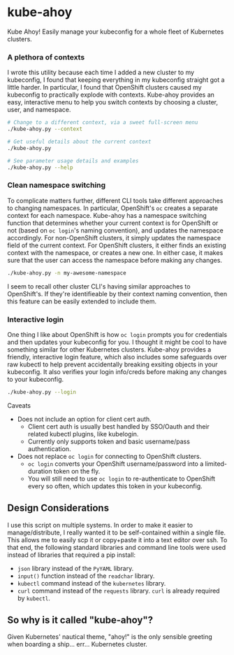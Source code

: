 # kube-ahoy
Kube Ahoy! Easily manage your kubeconfig for a whole fleet of Kubernetes clusters.

### A plethora of contexts
I wrote this utility because each time I added a new cluster to my kubeconfig, I found that keeping everything in my kubeconfig straight got a little harder. In particular, I found that OpenShift clusters caused my kubeconfig to practically explode with contexts. Kube-ahoy provides an easy, interactive menu to help you switch contexts by choosing a cluster, user, and namespace.

```bash
# Change to a different context, via a sweet full-screen menu
./kube-ahoy.py --context

# Get useful details about the current context
./kube-ahoy.py

# See parameter usage details and examples
./kube-ahoy.py --help
```

### Clean namespace switching
To complicate matters further, different CLI tools take different approaches to changing namespaces. In particular, OpenShift's `oc` creates a separate context for each namespace. Kube-ahoy has a namespace switching function that determines whether your current context is for OpenShift or not (based on `oc login`'s naming convention), and updates the namespace accordingly. For non-OpenShift clusters, it simply updates the namespace field of the current context. For OpenShift clusters, it either finds an existing context with the namespace, or creates a new one. In either case, it makes sure that the user can access the namespace before making any changes.

```bash
./kube-ahoy.py -n my-awesome-namespace
```

I seem to recall other cluster CLI's having similar approaches to OpenShift's. If they're identifieable by their context naming convention, then this feature can be easily extended to include them.

### Interactive login
One thing I like about OpenShift is how `oc login` prompts you for credentials and then updates your kubeconfig for you. I thought it might be cool to have something similar for other Kubernetes clusters. Kube-ahoy provides a friendly, interactive login feature, which also includes some safeguards over raw kubectl to help prevent accidentally breaking exsiting objects in your kubeconfig.  It also verifies your login info/creds before making any changes to your kubeconfig.

```bash
./kube-ahoy.py --login
```

Caveats
- Does not include an option for client cert auth.
  - Client cert auth is usually best handled by SSO/Oauth and their related kubectl plugins, like kubelogin.
  - Currently only supports token and basic username/pass authentication.
- Does not replace `oc login` for connecting to OpenShift clusters.
  - `oc login` converts your OpenShift username/password into a limited-duration token on the fly.
  - You will still need to use `oc login` to re-authenticate to OpenShift every so often, which updates this token in your kubeconfig.

## Design Considerations
I use this script on multiple systems.  In order to make it easier to manage/distribute, I really wanted it to be self-contained within a single file.  This allows me to easily scp it or copy+paste it into a text editor over ssh. To that end, the following standard libraries and command line tools were used instead of libraries that required a pip install:

- `json` library instead of the `PyYAML` library.
- `input()` function instead of the `readchar` library.
- `kubectl` command instead of the `kubernetes` library.
- `curl` command instead of the `requests` library. `curl` is already required by `kubectl`.

## So why is it called "kube-ahoy"?
Given Kubernetes' nautical theme, "ahoy!" is the only sensible greeting when boarding a ship... err... Kubernetes cluster.

